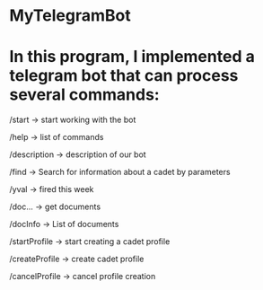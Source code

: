 # MyTelegramBot
<h1>In this program, I implemented a telegram bot that can process several commands:</h1>
/start -> start working with the bot

/help -> list of commands

/description -> description of our bot

/find -> Search for information about a cadet by parameters

/yval -> fired this week

/doc... -> get documents

/docInfo -> List of documents

/startProfile -> start creating a cadet profile

/createProfile -> create cadet profile

/cancelProfile -> cancel profile creation
